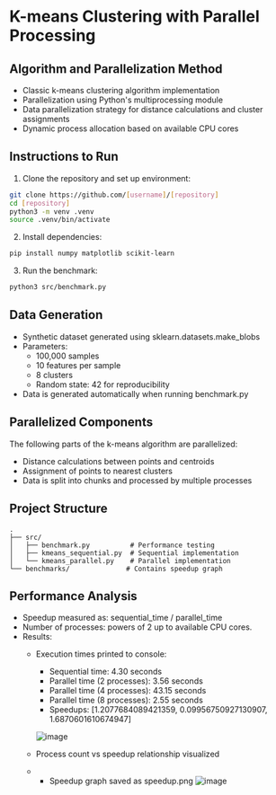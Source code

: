 # K-means Clustering with Parallel Processing

## Algorithm and Parallelization Method
- Classic k-means clustering algorithm implementation
- Parallelization using Python's multiprocessing module
- Data parallelization strategy for distance calculations and cluster assignments
- Dynamic process allocation based on available CPU cores

## Instructions to Run
1. Clone the repository and set up environment:
```bash
git clone https://github.com/[username]/[repository]
cd [repository]
python3 -m venv .venv
source .venv/bin/activate
```

2. Install dependencies:
```bash
pip install numpy matplotlib scikit-learn
```

3. Run the benchmark:
```bash
python3 src/benchmark.py
```

## Data Generation
- Synthetic dataset generated using sklearn.datasets.make_blobs
- Parameters:
  - 100,000 samples
  - 10 features per sample
  - 8 clusters
  - Random state: 42 for reproducibility
- Data is generated automatically when running benchmark.py

## Parallelized Components
The following parts of the k-means algorithm are parallelized:
- Distance calculations between points and centroids
- Assignment of points to nearest clusters
- Data is split into chunks and processed by multiple processes

## Project Structure
```
.
├── src/
│   ├── benchmark.py          # Performance testing
│   ├── kmeans_sequential.py  # Sequential implementation
│   └── kmeans_parallel.py    # Parallel implementation
└── benchmarks/              # Contains speedup graph
```

## Performance Analysis
- Speedup measured as: sequential_time / parallel_time
- Number of processes: powers of 2 up to available CPU cores.
- Results:
  - Execution times printed to console:
    - Sequential time: 4.30 seconds
    - Parallel time (2 processes): 3.56 seconds
    - Parallel time (4 processes): 43.15 seconds
    - Parallel time (8 processes): 2.55 seconds
    - Speedups: [1.2077684089421359, 0.09956750927130907, 1.6870601610674947]
      
    ![image](https://github.com/user-attachments/assets/4e4edfb4-60de-482c-bb8a-e07016672577)

  - Process count vs speedup relationship visualized
  - - Speedup graph saved as speedup.png
![image](https://github.com/user-attachments/assets/344ab990-afa2-416f-b7e0-8e03d35b030a)

